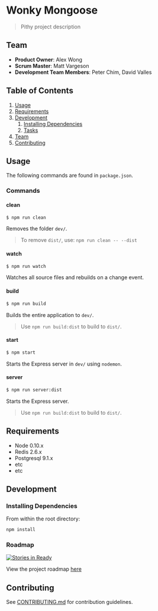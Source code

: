 # Wonky Mongoose

> Pithy project description

## Team

  - __Product Owner__: Alex Wong
  - __Scrum Master__: Matt Vargeson
  - __Development Team Members__: Peter Chim, David Valles

## Table of Contents

1. [Usage](#Usage)
1. [Requirements](#requirements)
1. [Development](#development)
    1. [Installing Dependencies](#installing-dependencies)
    1. [Tasks](#tasks)
1. [Team](#team)
1. [Contributing](#contributing)

## Usage

The following commands are found in `package.json`.

### Commands

#### clean

```sh
$ npm run clean
```
Removes the folder `dev/`.

> To remove `dist/`, use: `npm run clean -- --dist`

#### watch

```sh
$ npm run watch
```
Watches all source files and rebuilds on a change event.

#### build

```sh
$ npm run build
```
Builds the entire application to `dev/`.

> Use `npm run build:dist` to build to `dist/`.

#### start

```sh
$ npm start
```
Starts the Express server in `dev/` using `nodemon`.

#### server

```sh
$ npm run server:dist
```
Starts the Express server.

> Use `npm run build:dist` to build to `dist/`.

## Requirements

- Node 0.10.x
- Redis 2.6.x
- Postgresql 9.1.x
- etc
- etc

## Development

### Installing Dependencies

From within the root directory:

```sh
npm install
```

### Roadmap

[![Stories in Ready](https://badge.waffle.io/wonky-mongoose/wonky-mongoose.svg?label=ready&title=Ready)](http://waffle.io/wonky-mongoose/wonky-mongoose)

View the project roadmap [here](https://waffle.io/wonky-mongoose/wonky-mongoose)

## Contributing

See [CONTRIBUTING.md](CONTRIBUTING.md) for contribution guidelines.
